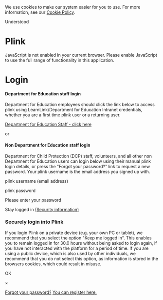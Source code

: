 We use cookies to make our system easier for you to use. For more information, see our [Cookie Policy](https://www.plink.sa.edu.au/pages/cookiepolicy.jsf "Cookie-Richtlinie").

Understood

Plink
=====

JavaScript is not enabled in your current browser. Please enable JavaScript to use the full range of functionality in this application.

Login
=====

#### Department for Education staff login

Department for Education employees should click the link below to access plink using LearnLink/Department for Education Intranet credentials, whether you are a first time plink user or a returning user.

[Department for Education Staff - click here](#) 

or

#### Non Department for Education staff login

Department for Child Protection (DCP) staff, volunteers, and all other non Department for Education users can login below using their manual plink login details, or press the "Forgot your password?" link to request a new password. Your plink username is the email address you signed up with.

plink username (email address)

plink password

Please enter your password

 Stay logged in [(Security information)](#)

### Securely login into Plink

If you login Plink on a private device (e.g. your own PC or tablet), we recommend that you select the option "Keep me logged in". This enables you to remain logged in for 30.0 hours without being asked to login again, if you have not interacted with the platform for a period of time. If you are using a public device, which is also used by other individuals, we recommend that you do not select this option, as information is stored in the browsers cookies, which could result in misuse.

OK

×

 [Forgot your password?](https://www.plink.sa.edu.au/ilp/pages/password-request.jsf "Open a form to order a new password") [You can register here.](https://www.plink.sa.edu.au/ilp/pages/user-profile-signup.jsf "Open the registration page")